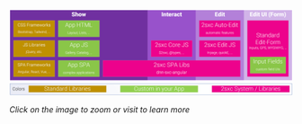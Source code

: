 <img src="./assets/app-browser.png" class="full-width">

_Click on the image to zoom or visit [](xref:Basics.Browser.Index) to learn more_